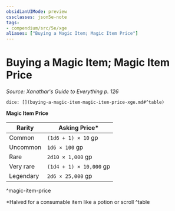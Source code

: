 ```yaml
---
obsidianUIMode: preview
cssclasses: json5e-note
tags:
- compendium/src/5e/xge
aliases: ["Buying a Magic Item; Magic Item Price"]
---
```

# Buying a Magic Item; Magic Item Price
*Source: Xanathar's Guide to Everything p. 126* 

`dice: [](buying-a-magic-item-magic-item-price-xge.md#^table)`

**Magic Item Price**

| Rarity | Asking Price* |
|--------|---------------|
| Common | `(1d6 + 1) × 10` gp |
| Uncommon | `1d6 × 100` gp |
| Rare | `2d10 × 1,000` gp |
| Very rare | `(1d4 + 1) × 10,000` gp |
| Legendary | `2d6 × 25,000` gp |
^magic-item-price

*Halved for a consumable item like a potion or scroll
^table